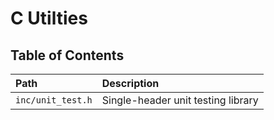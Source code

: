 
# C Utilties

## Table of Contents

| Path | Description |
| :--- | :--- |
| `inc/unit_test.h` | Single-header unit testing library |
<br>

